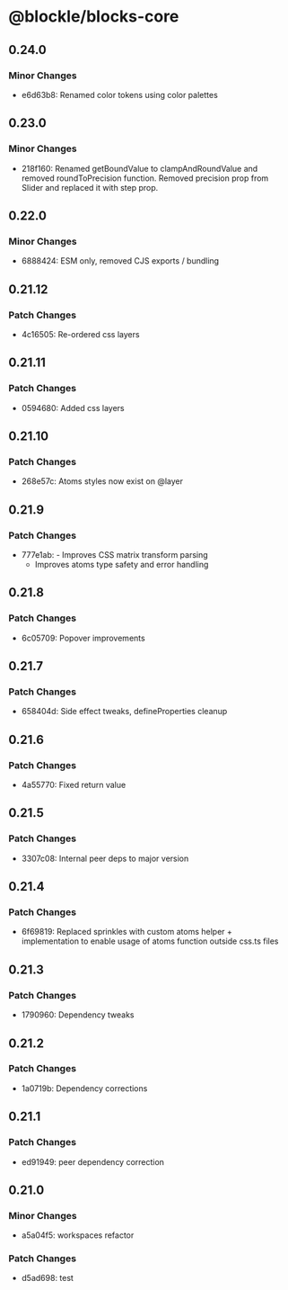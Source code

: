 # @blockle/blocks-core

## 0.24.0

### Minor Changes

- e6d63b8: Renamed color tokens using color palettes

## 0.23.0

### Minor Changes

- 218f160: Renamed getBoundValue to clampAndRoundValue and removed roundToPrecision function.
  Removed precision prop from Slider and replaced it with step prop.

## 0.22.0

### Minor Changes

- 6888424: ESM only, removed CJS exports / bundling

## 0.21.12

### Patch Changes

- 4c16505: Re-ordered css layers

## 0.21.11

### Patch Changes

- 0594680: Added css layers

## 0.21.10

### Patch Changes

- 268e57c: Atoms styles now exist on @layer

## 0.21.9

### Patch Changes

- 777e1ab: - Improves CSS matrix transform parsing
  - Improves atoms type safety and error handling

## 0.21.8

### Patch Changes

- 6c05709: Popover improvements

## 0.21.7

### Patch Changes

- 658404d: Side effect tweaks, defineProperties cleanup

## 0.21.6

### Patch Changes

- 4a55770: Fixed return value

## 0.21.5

### Patch Changes

- 3307c08: Internal peer deps to major version

## 0.21.4

### Patch Changes

- 6f69819: Replaced sprinkles with custom atoms helper + implementation to enable usage of atoms function outside css.ts files

## 0.21.3

### Patch Changes

- 1790960: Dependency tweaks

## 0.21.2

### Patch Changes

- 1a0719b: Dependency corrections

## 0.21.1

### Patch Changes

- ed91949: peer dependency correction

## 0.21.0

### Minor Changes

- a5a04f5: workspaces refactor

### Patch Changes

- d5ad698: test
